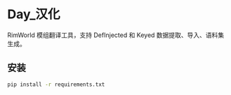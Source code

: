 # Day_汉化
RimWorld 模组翻译工具，支持 DefInjected 和 Keyed 数据提取、导入、语料集生成。

## 安装
```bash
pip install -r requirements.txt